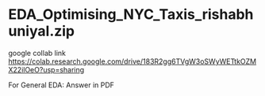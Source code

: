 # EDA_Optimising_NYC_Taxis_rishabhuniyal.zip
google collab link https://colab.research.google.com/drive/183R2gg6TVgW3oSWyWETtkOZMX22ilOeO?usp=sharing

For General EDA: Answer in PDF


